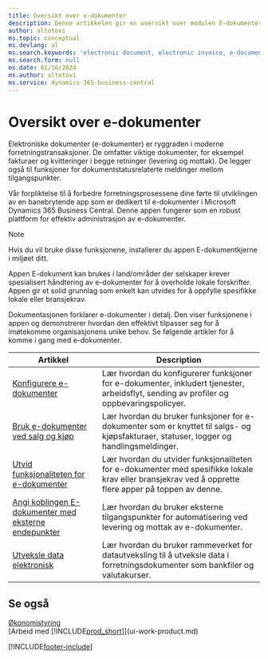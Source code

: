 ```yaml
---
title: Oversikt over e-dokumenter
description: Denne artikkelen gir en oversikt over modulen E-dokumenter.
author: altotovi
ms.topic: conceptual
ms.devlang: al
ms.search.keywords: 'electronic document, electronic invoice, e-document, e-invoice'
ms.search.form: null
ms.date: 01/16/2024
ms.author: altotovi
ms.service: dynamics-365-business-central
---
```


# <a name="e-documents-overview"></a>Oversikt over e-dokumenter

Elektroniske dokumenter (e-dokumenter) er ryggraden i moderne forretningstransaksjoner. De omfatter viktige dokumenter, for eksempel fakturaer og kvitteringer i begge retninger (levering og mottak). De legger også til funksjoner for dokumentstatusrelaterte meldinger mellom tilgangspunkter.

Vår forpliktelse til å forbedre forretningsprosessene dine førte til utviklingen av en banebrytende app som er dedikert til e-dokumenter i Microsoft Dynamics 365 Business Central. Denne appen fungerer som en robust plattform for effektiv administrasjon av e-dokumenter.

> [!NOTE]
> Hvis du vil bruke disse funksjonene, installerer du appen E-dokumentkjerne i miljøet ditt.  

Appen E-dokument kan brukes i land/områder der selskaper krever spesialisert håndtering av e-dokumenter for å overholde lokale forskrifter. Appen gir et solid grunnlag som enkelt kan utvides for å oppfylle spesifikke lokale eller bransjekrav.

Dokumentasjonen forklarer e-dokumenter i detalj. Den viser funksjonene i appen og demonstrerer hvordan den effektivt tilpasser seg for å imøtekomme organisasjonens unike behov. Se følgende artikler for å komme i gang med e-dokumenter.

| Artikkel | Description | 
|---------|-------------|
| [Konfigurere e-dokumenter](finance-how-setup-edocuments.md) | Lær hvordan du konfigurerer funksjoner for e-dokumenter, inkludert tjenester, arbeidsflyt, sending av profiler og oppbevaringspolicyer. |
| [Bruk e-dokumenter ved salg og kjøp](finance-how-use-edocuments.md) | Lær hvordan du bruker funksjoner for e-dokumenter som er knyttet til salgs- og kjøpsfakturaer, statuser, logger og handlingsmeldinger.| 
| [Utvid funksjonaliteten for e-dokumenter](/dynamics365/business-central/dev-itpro/developer/devenv-extend-edocuments) | Lær hvordan du utvider funksjonaliteten for e-dokumenter med spesifikke lokale krav eller bransjekrav ved å opprette flere apper på toppen av denne. |
| [Angi koblingen E-dokumenter med eksterne endepunkter](finance-how-setup-edocuments-external.md) | Lær hvordan du bruker eksterne tilgangspunkter for automatisering ved levering og mottak av e-dokumenter. |
| [Utveksle data elektronisk](across-data-exchange.md) | Lær hvordan du bruker rammeverket for datautveksling til å utveksle data i forretningsdokumenter som bankfiler og valutakurser. | 

## <a name="see-also"></a>Se også

[Økonomistyring](finance.md)  
[Arbeid med [!INCLUDE[prod_short](includes/prod_short.md)]](ui-work-product.md)

[!INCLUDE[footer-include](includes/footer-banner.md)]
